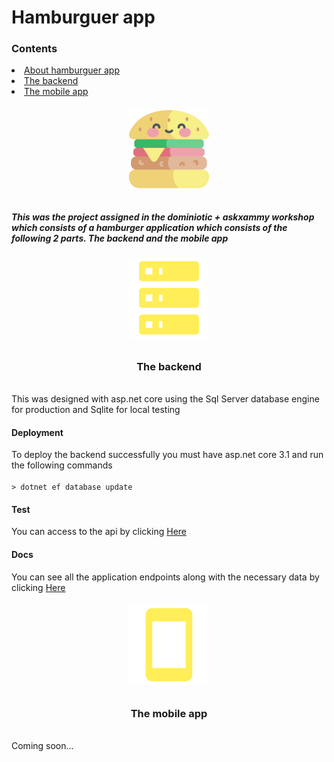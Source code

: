 # Hamburguer app
<h3>Contents</h3>
<li><a href="#about">About hamburguer app</a></li>
<li><a href="#backend">The backend</a></li> 
<li><a href="#mapp">The mobile app</a></li> 
<h6 align="center" id="about"><img height="128" width="128" src="https://raw.githubusercontent.com/Gr3gorywolf/DominioTic-Hamburguers-app/master/docs/img/icon.png"></h6>
<h5>This was the project assigned in the dominiotic + askxammy workshop which consists of a hamburger application which consists of the following 2 parts. The backend and the mobile app </h5>
<h6 align="center" id="backend"><img height="128" width="128" src="https://raw.githubusercontent.com/Gr3gorywolf/DominioTic-Hamburguers-app/master/docs/img/server.png"></h6>
<h3 align="center">The backend</h3> <br>
This was designed with asp.net core using the Sql Server database engine for production and Sqlite for local testing
<br>
<b><h4>Deployment</h4></b>
To deploy the backend successfully you must have asp.net core 3.1 and run the following commands <br>
<code>
> dotnet ef database update
</code>
<b><h4>Test</h4></b>
You can access to the api by clicking <a href="http://hamburguersapp.azurewebsites.net/">Here</a>
<b><h4>Docs</h4></b>
You can see all the application endpoints along with the necessary data by clicking <a href="https://documenter.getpostman.com/view/7032658/T17DgUfq">Here</a>

<h6 align="center" id="mapp"><img height="128" width="128" src="https://raw.githubusercontent.com/Gr3gorywolf/DominioTic-Hamburguers-app/master/docs/img/cellphone.png"></h6>
<h3 align="center">The mobile app</h3> <br>
Coming soon...



